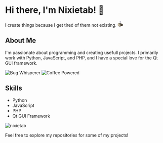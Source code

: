 # Hi there, I'm Nixietab! 👋

I create things because I get tired of them not existing. 
![coffe](https://raw.githubusercontent.com/nixietab/nixietab/main/coffe.gif)

## About Me
I'm passionate about programming and creating usefull projects. I primarily work with Python, JavaScript, and PHP, and I have a special love for the Qt GUI framework.

![Bug Whisperer](https://img.shields.io/badge/Bug%20Whisperer-%F0%9F%90%9B-yellowgreen)
![Coffee Powered](https://img.shields.io/badge/Coffee%20Powered-%E2%98%95-brown)

## Skills
- Python
- JavaScript
- PHP
- Qt GUI Framework

![nixietab](https://github-readme-stats.vercel.app/api/top-langs?username=face-hh&show_icons=true&theme=tokyonight&layout=compact)

Feel free to explore my repositories for some of my projects!

